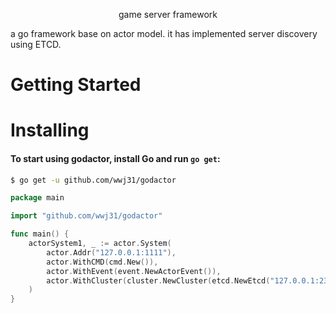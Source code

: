 <p align="center">game server framework</a></p>

a go framework base on actor model.
it has implemented server discovery using ETCD.

Getting Started
===============

# Installing
#### To start using godactor, install Go and run `go get`:
```sh
$ go get -u github.com/wwj31/godactor
```

```go
package main

import "github.com/wwj31/godactor"

func main() {
	actorSystem1, _ := actor.System(
		actor.Addr("127.0.0.1:1111"),
		actor.WithCMD(cmd.New()),
		actor.WithEvent(event.NewActorEvent()),
		actor.WithCluster(cluster.NewCluster(etcd.NewEtcd("127.0.0.1:2379", "demo/"), remote_planc.NewRemoteMgr())),
	)
}
```
